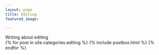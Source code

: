 ```yaml
---
layout: page
title: Editing
featured_image: 

---
```



<div class="outer">
  <div class="post-feed-title inner">Writing about editing</div>
       <div class="post-feed inner-wide">
       {% for post in site.categories.editing %}
         {% include postbox.html %}
  {% endfor %}         
    </div>   
</div>
